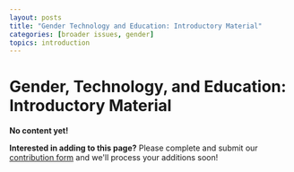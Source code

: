 ```yaml
---
layout: posts
title: "Gender Technology and Education: Introductory Material"
categories: [broader issues, gender]
topics: introduction
---
```

# Gender, Technology, and Education: Introductory Material

__No content yet!__

__Interested in adding to this page?__ Please complete and submit our [contribution form](https://docs.google.com/forms/d/19Z8PwYZ-JQn_EIds5M3YfwgVGKJdTadeknPt770c8RU/viewform?usp=send_form) and we'll process your additions soon!